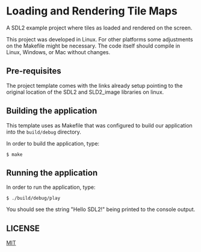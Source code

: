# Loading and Rendering Tile Maps

A SDL2 example project where tiles as loaded and rendered on the screen.

This project was developed in Linux. For other platforms some adjustments on the Makefile might be necessary. The code itself should compile in Linux, Windows, or Mac without changes.

## Pre-requisites

The project template comes with the links already setup pointing to the original location of the SDL2 and SLD2_image libraries on linux.

## Building the application

This template uses as Makefile that was configured to build our application into the `build/debug` directory.

In order to build the application, type:

`$ make`

## Running the application

In order to run the application, type:

`$ ./build/debug/play`

You should see the string "Hello SDL2!" being printed to the console output.

## LICENSE

[MIT](https://mit-license.org)

